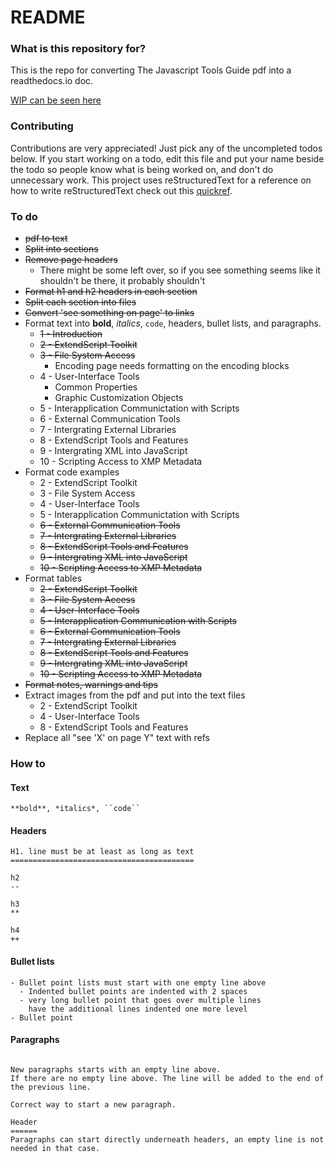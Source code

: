 # README #

### What is this repository for? ###

This is the repo for converting The Javascript Tools Guide pdf into a readthedocs.io doc.

[WIP can be seen here](http://javascript-tools-guide.readthedocs.io/en/latest/)

### Contributing ###

Contributions are very appreciated! Just pick any of the uncompleted todos below. If you start working on a todo, edit this file and put your name beside the todo so people know what is being worked on, and don't do unnecessary work.
This project uses reStructuredText for a reference on how to write reStructuredText check out this [quickref](http://docutils.sourceforge.net/docs/user/rst/quickref.html).

### To do ###

- ~~pdf to text~~
- ~~Split into sections~~
- ~~Remove page headers~~
    - There might be some left over, so if you see something seems like it shouldn't be there, it probably shouldn't
- ~~Format h1 and h2 headers in each section~~
- ~~Split each section into files~~
- ~~Convert 'see something on page' to links~~
- Format text into **bold**, *italics*, `code`, headers, bullet lists, and paragraphs.
    - ~~1 - Introduction~~
    - ~~2 - ExtendScript Toolkit~~
    - ~~3 - File System Access~~
        - Encoding page needs formatting on the encoding blocks
    - 4 - User-Interface Tools
        - Common Properties
        - Graphic Customization Objects
    - 5 - Interapplication Communictation with Scripts
    - 6 - External Communication Tools
    - 7 - Intergrating External Libraries
    - 8 - ExtendScript Tools and Features
    - 9 - Intergrating XML into JavaScript
    - 10 - Scripting Access to XMP Metadata
- Format code examples
    - 2 - ExtendScript Toolkit
    - 3 - File System Access
    - 4 - User-Interface Tools
    - 5 - Interapplication Communictation with Scripts
    - ~~6 - External Communication Tools~~
    - ~~7 - Intergrating External Libraries~~
    - ~~8 - ExtendScript Tools and Features~~
    - ~~9 - Intergrating XML into JavaScript~~
    - ~~10 - Scripting Access to XMP Metadata~~
- Format tables
    - ~~2 - ExtendScript Toolkit~~
    - ~~3 - File System Access~~
    - ~~4 - User-Interface Tools~~
    - ~~5 - Interapplication Communication with Scripts~~
    - ~~6 - External Communication Tools~~
    - ~~7 - Intergrating External Libraries~~
    - ~~8 - ExtendScript Tools and Features~~
    - ~~9 - Intergrating XML into JavaScript~~
    - ~~10 - Scripting Access to XMP Metadata~~
- ~~Format notes, warnings and tips~~
- Extract images from the pdf and put into the text files
    - 2 - ExtendScript Toolkit
    - 4 - User-Interface Tools
    - 8 - ExtendScript Tools and Features
- Replace all "see 'X' on page Y" text with refs

### How to ###

#### Text

```
**bold**, *italics*, ``code``
```

#### Headers

```
H1. line must be at least as long as text
=========================================

h2
--

h3
**

h4
++
```

#### Bullet lists

```
- Bullet point lists must start with one empty line above
  - Indented bullet points are indented with 2 spaces
  - very long bullet point that goes over multiple lines
    have the additional lines indented one more level
- Bullet point
```

#### Paragraphs

```

New paragraphs starts with an empty line above.
If there are no empty line above. The line will be added to the end of the previous line.

Correct way to start a new paragraph.

Header
======
Paragraphs can start directly underneath headers, an empty line is not needed in that case.
```
